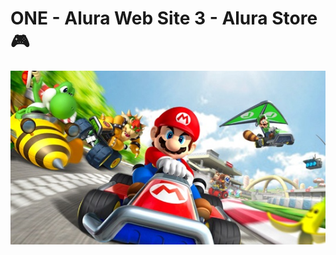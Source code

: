 # ONE - Alura Web Site 3 - Alura Store 🎮

![NPM](https://github.com/jhonncamarg0/ONE-Web-3-Alura-Store/blob/main/assets/img/mario-kart.jpg)
